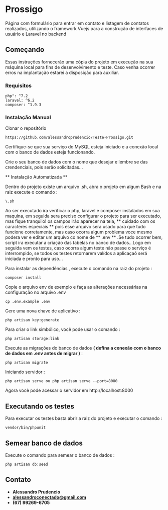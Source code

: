 #  Prossigo

Página com formulário para entrar em contato e listagem de contatos realizados, utilizando o framework Vuejs para a construção de interfaces de usuário e Laravel no backend

## Começando

Essas instruções fornecerão uma cópia do projeto em execução na sua máquina local para fins de desenvolvimento e teste. Caso venha ocorrer erros na implantação estarei a disposição para auxiliar.

### Requisitos

```
php": ^7.2
laravel: ^6.2
composer: ^1.9.3
```


### Instalação Manual


Clonar o repositório
```
https://github.com/alessandroprudencio/Teste-Prossigo.git
```


Certifique-se que sua  serviço do MySQL  esteja iniciado e a conexão local com o banco de dados esteja funcionando.

Crie o seu banco de dados com o nome que desejar e lembre se das crendenciais, pois serão solicitadas...


** Instalação Automatizada **

Dentro do projeto existe um arquivo .sh, abra o projeto em algum Bash e na raiz execute o comando :
```
\.sh
```
Ao ser executado ira  verificar o php, laravel e composer instalados em sua maquina, em seguida sera preciso configurar o projeto para ser executado, mas fique tranquilo! os campos irão aparecer na tela, ** cuidado com os caracteres especiais ** pois esse arquivo sera usado para que tudo funcione corretamente, mas caso ocorra algum problema voce mesmo podera ver e editar um arquivo co nome de ** .env ** .Se tudo ocorrer bem, script ira executar a criação das tabelas no banco de dados...Logo em seguida vem os testes, caso ocorra algum teste não passe  o serviço é interrompido, se todos os testes retornarem valídos a aplicaçaõ será iniciada e pronto para uso...



Para instalar as dependências , execute o comando na raiz do projeto : 

```
composer install
```

Copie o arquivo env de exemplo e faça as alterações necessárias na configuração no arquivo .env

```
cp .env.example .env
```

Gere uma nova chave de aplicativo :

```
php artisan key:generate
```

Para criar o link simbólico, você pode usar o comando :

```
php artisan storage:link
```


Execute as migrações do banco de dados **( defina a conexão com o banco de dados em .env antes de migrar )** :

```
php artisan migrate
``` 

Iniciando  servidor :

```
php artisan serve ou php artisan serve --port=8080
```

Agora você pode acessar o servidor em http://localhost:8000


## Executando os testes

Para executar os testes basta abrir a raiz do projeto e executar o comando :
```
vendor/bin/phpunit
```

## Semear banco de dados

Execute o comando para semear o banco de dados :

```
php artisan db:seed
```


## Contato

* **Alessandro Prudencio** 
* **alessandroconectado@gmail.com** 
* **(67) 99269-6705** 

